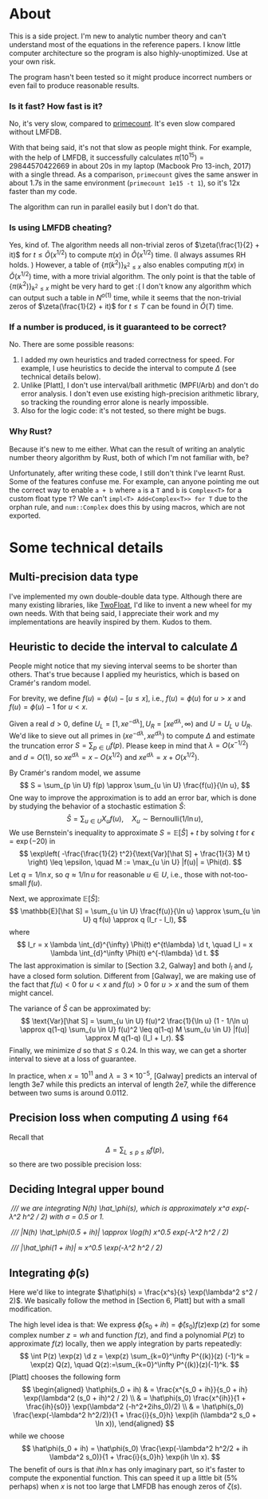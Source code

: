 # $\newcommand{\d}{\mathrm{d}}$About

This is a side project. I'm new to analytic number theory and can't understand most of the equations in the reference papers. I know little computer architecture so the program is also highly-unoptimized. Use at your own risk. 

The program hasn't been tested so it might produce incorrect numbers or even fail to produce reasonable results. 

### Is it fast? How fast is it? 

No, it's very slow, compared to [primecount](https://github.com/kimwalisch/primecount). It's even slow compared without LMFDB. 

With that being said, it's not that slow as people might think. For example, with the help of LMFDB, it successfully calculates $\pi(10^{15}) = 29844570422669$ in about 20s in my laptop (Macbook Pro 13-inch, 2017) with a single thread. As a comparison, `primecount` gives the same answer in about 1.7s in the same environment (`primecount 1e15 -t 1`), so it's 12x faster than my code. 

The algorithm can run in parallel easily but I don't do that. 

### Is using LMFDB cheating? 

Yes, kind of. The algorithm needs all non-trivial zeros of $\zeta(\frac{1}{2} + it)$ for $t \leq \tilde O(x^{1/2})$ to compute $\pi(x)$ in $\tilde O(x^{1/2})$ time. (I always assumes RH holds. ) However, a table of $\{\pi(k^2)\}_{k^2 \leq x}$ also enables computing $\pi(x)$ in $\tilde O(x^{1/2})$ time, with a more trivial algorithm. The only point is that the table of $\{\pi(k^2)\}_{k^2 \leq x}$ might be very hard to get :( I don't know any algorithm which can output such a table in $N^{o(1)}$ time, while it seems that the non-trivial zeros of $\zeta(\frac{1}{2} + it)$ for $t \leq T$ can be found in $\tilde O(T)$ time. 

### If a number is produced, is it guaranteed to be correct? 

No. There are some possible reasons:

1. I added my own heuristics and traded correctness for speed. For example, I use heuristics to decide the interval to compute $\Delta$ (see technical details below). 
2. Unlike [Platt], I don't use interval/ball arithmetic (MPFI/Arb) and don't do error analysis. I don't even use existing high-precision arithmetic library, so tracking the rounding error alone is nearly impossible. 
3. Also for the logic code: it's not tested, so there might be bugs. 

### Why Rust?

Because it's new to me either. What can the result of writing an analytic number theory algorithm by Rust, both of which I'm not familiar with, be? 

Unfortunately, after writing these code, I still don't think I've learnt Rust. Some of the features confuse me. For example, can anyone pointing me out the correct way to enable `a + b` where `a` is a `T` and `b` is `Complex<T>` for a custom float type `T`? We can't `impl<T> Add<Complex<T>> for T`  due to the orphan rule, and `num::Complex` does this by using macros, which are not exported. 

# Some technical details

## Multi-precision data type

I've implemented my own double-double data type. Although there are many existing libraries, like [TwoFloat](https://github.com/ajtribick/twofloat), I'd like to invent a new wheel for my own needs. With that being said, I appreciate their work and my implementations are heavily inspired by them. Kudos to them. 

## Heuristic to decide the interval to calculate $\Delta$

People might notice that my sieving interval seems to be shorter than others. That's true because I applied my heuristics, which is based on Cramér's random model. 

For brevity, we define $f(u) = \phi(u) - [u \leq x]$, i.e., $f(u) = \phi(u)$ for $u > x$ and $f(u) = \phi(u) - 1$ for $u < x$. 

Given a real $d > 0$,  define $U_L = [1, xe^{-d\lambda}], U_R = [xe^{d \lambda}, \infty)$ and $U = U_L \cup U_R$. We'd like to sieve out all primes in $(xe^{-d\lambda}, xe^{d \lambda})$ to compute $\Delta$ and estimate the truncation error $S = \sum_{p \in U}f(p)$. Please keep in mind that $\lambda = O(x^{-1/2})$ and $d = O(1)$, so $x e^{d\lambda} = x - O(x^{1/2})$ and $x e^{d\lambda} = x + O(x^{1/2})$. 

By Cramér's random model, we assume
$$
S = \sum_{p \in U} f(p) \approx  \sum_{u \in U} \frac{f(u)}{\ln u},
$$
One way to improve the approximation is to add an error bar, which is done by studying the behavior of a stochastic estimation $\hat S$: 
$$
\hat S = \sum_{u \in U} X_u f(u), \quad X_u \sim \text{Bernoulli}(1/\ln u),
$$
We use Bernstein's inequality to approximate $S = \mathbb{E} [\hat S] + t$ by solving $t$ for $\epsilon = \exp(-20)$ in
$$
\exp\left( -\frac{\frac{1}{2} t^2}{\text{Var}[\hat S] + \frac{1}{3} M t} \right) \leq \epsilon, \quad M := \max_{u \in U} |f(u)| = \Phi(d).
$$
Let $q = 1/\ln x$, so $q \approx 1/\ln u$ for reasonable $u \in U$, i.e., those with not-too-small $f(u)$. 

Next, we approximate $\mathbb{E}[\hat S]$:
$$
\mathbb{E}[\hat S] = \sum_{u \in U} \frac{f(u)}{\ln u} \approx \sum_{u \in U} q f(u) \approx q (I_r - I_l),
$$
where
$$
I_r = x \lambda \int_{d}^{\infty} \Phi(t) e^{t\lambda} \d t, \quad I_l = x \lambda \int_{d}^\infty \Phi(t) e^{-t\lambda} \d t.
$$
The last approximation is similar to [Section 3.2, Galway] and both $I_l$ and $I_r$ have a closed form solution. Different from [Galway], we are making use of the fact that $f(u) < 0$ for $u < x$ and $f(u) > 0$ for $u > x$ and the sum of them might cancel. 

The variance of $\hat S$ can be approximated by:
$$
\text{Var}[\hat S] = \sum_{u \in U} f(u)^2 \frac{1}{\ln u} (1 - 1/\ln u) \approx q(1-q) \sum_{u \in U} f(u)^2 \leq q(1-q) M \sum_{u \in U} |f(u)| \approx M q(1-q) (I_l + I_r).
$$
Finally, we minimize $d$ so that $S \leq 0.24$. In this way, we can get a shorter interval to sieve at a loss of guarantee.

In practice, when $x = 10^{11}$ and $\lambda = 3 \times 10^{-5}$, [Galway] predicts an interval of length 3e7 while this predicts an interval of length 2e7, while the difference between two sums is around 0.0112. 

## Precision loss when computing $\Delta$ using `f64`

Recall that
$$
\Delta = \sum_{L \leq p \leq R} f(p),
$$
so there are two possible precision loss: 

## Deciding Integral upper bound

​    */// we are integrating N(h) \hat_\phi(s), which is approximately x^σ exp(-λ^2 h^2 / 2) with σ = 0.5 or 1.*

​    */// |N(h) \hat_\phi(0.5 + ih)| \approx \log(h) x^0.5 exp(-λ^2 h^2 / 2)*

​    */// |\hat_\phi(1 + ih)| ≈ x^0.5 \exp(-λ^2 h^2 / 2)*

## Integrating $\hat\phi(s)$

Here we'd like to integrate $\hat\phi(s) = \frac{x^s}{s} \exp(\lambda^2 s^2 / 2)$. We basically follow the method in [Section 6, Platt] but with a small modification. 

The high level idea is that: We express $\hat\phi(s_0 + ih) = \hat\phi(s_0) f(z) \exp(z)$ for some complex number $z = wh$ and function $f(z)$, and find a polynomial $P(z)$ to approximate $f(z)$ locally, then we apply integration by parts repeatedly:
$$
\int P(z) \exp(z) \d z = \exp(z) \sum_{k=0}^\infty P^{(k)}(z) (-1)^k = \exp(z) Q(z), \quad Q(z):=\sum_{k=0}^\infty P^{(k)}(z)(-1)^k.
$$
[Platt] chooses the following form
$$
\begin{aligned}
\hat\phi(s_0 + ih) & = \frac{x^{s_0 + ih}}{s_0 + ih} \exp(\lambda^2 (s_0 + ih)^2 / 2) \\
 & = \hat\phi(s_0) \frac{x^{ih}}{1 + \frac{ih}{s0}} \exp(\lambda^2 (-h^2+2ihs_0)/2) \\
 & = \hat\phi(s_0) \frac{\exp(-\lambda^2 h^2/2)}{1 + \frac{i}{s_0}h} \exp(ih (\lambda^2 s_0 + \ln x)),
\end{aligned}
$$
while we choose 
$$
\hat\phi(s_0 + ih)  = \hat\phi(s_0) \frac{\exp(-\lambda^2 h^2/2 + ih \lambda^2 s_0)}{1 + \frac{i}{s_0}h} \exp(ih \ln x).
$$
The benefit of ours is that $ih\ln x$ has only imaginary part, so it's faster to compute the exponential function. This can speed it up a little bit (5% perhaps) when $x$ is not too large that LMFDB has enough zeros of $\zeta(s)$. 


